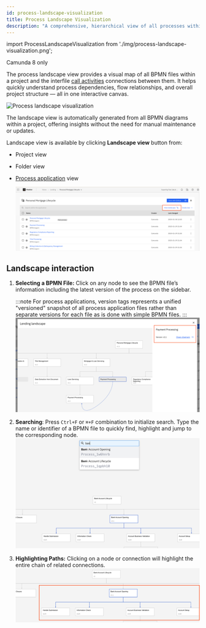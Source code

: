 ```yaml
---
id: process-landscape-visualization
title: Process Landscape Visualization
description: "A comprehensive, hierarchical view of all processes within the project."
---
```


import ProcessLandscapeVisualization from './img/process-landscape-visualization.png';

<span class="badge badge--cloud">Camunda 8 only</span>

The process landscape view provides a visual map of all BPMN files within a project and the interfile [call activities](/components/modeler/bpmn/call-activities/call-activities.md) connections between them.
It helps quickly understand process dependencies, flow relationships, and overall project structure — all in one interactive canvas.

<p><img src={ProcessLandscapeVisualization} alt="Process landscape visualization" /></p>

The landscape view is automatically generated from all BPMN diagrams within a project, offering insights without the need for manual maintenance or updates.

Landscape view is available by clicking **Landscape view** button from:

- Project view
- Folder view
- [Process application](/docs/components/modeler/web-modeler/process-applications.md) view

  ![process landscape visualization button](img/process-landscape-view-button.png)

## Landscape interaction

1. **Selecting a BPMN File:** Click on any node to see the BPMN file’s information including the latest version of the process on the sidebar.

   :::note
   For process applications, version tags represents a unified "versioned" snapshot of all process application files rather than separate versions for each file as is done with simple BPMN files.
   :::
   ![selected node information](img/process-landscape-node-information.png)

2. **Searching**: Press `Ctrl+F` or `⌘+F` combination to initialize search. Type the name or identifier of a BPMN file to quickly find, highlight and jump to the corresponding node.
   ![landscape search](img/process-landscape-search.png)
3. **Highlighting Paths:** Clicking on a node or connection will highlight the entire chain of related connections.
   ![landscape selected node connections](img/process-landscape-connection.png)
